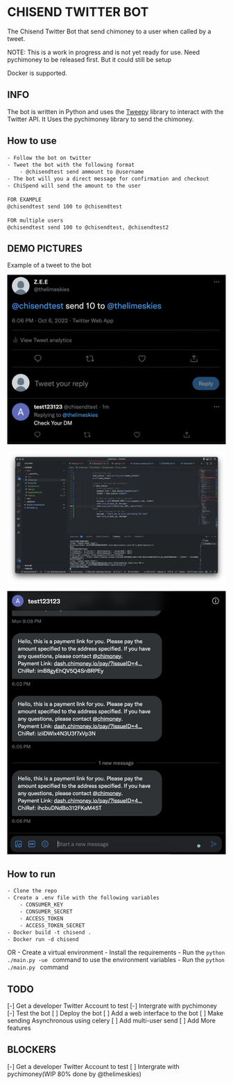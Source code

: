 # CHISEND TWITTER BOT

The Chisend Twitter Bot that send chimoney to a user when called by a tweet.

NOTE: This is a work in progress and is not yet ready for use. Need pychimoney to be released first.
But it could still be setup 

Docker is supported.

## INFO

The bot is written in Python and uses the [Tweepy](https://www.tweepy.org/) library to interact with the Twitter API.
It Uses the pychimoney library to send the chimoney.

## How to use
    - Follow the bot on twitter
    - Tweet the bot with the following format
        - @chisendtest send ammount to @username
    - The bot will you a direct message for confirmation and checkout
    - ChiSpend will send the amount to the user

    FOR EXAMPLE
    @chisendtest send 100 to @chisendtest

    FOR multiple users
    @chisendtest send 100 to @chisendtest, @chisendtest2

## DEMO PICTURES
Example of a tweet to the bot

![alt text](images/1.png "Demo 1")

![alt text](images/2.png "Demo 2")

![alt text](images/3.png "Demo 3")

## How to run
    - Clone the repo
    - Create a .env file with the following variables
        - CONSUMER_KEY
        - CONSUMER_SECRET
        - ACCESS_TOKEN
        - ACCESS_TOKEN_SECRET
    - Docker build -t chisend .
    - Docker run -d chisend
OR
    - Create a virtual environment
    - Install the requirements
    - Run the ```python  ./main.py -ue ``` command
        to use the environment variables
    - Run the ```python  ./main.py ``` command

## TODO 
[-] Get a developer Twitter Account to test 
[-] Intergrate with pychimoney
    [-] Test the bot
[ ] Deploy the bot
[ ] Add a web interface to the bot
[ ] Make sending Asynchronous using celery
[ ] Add multi-user send 
[ ] Add More features

## BLOCKERS
[-] Get a developer Twitter Account to test 
[ ] Intergrate with pychimoney(WIP 80% done by @thelimeskies)